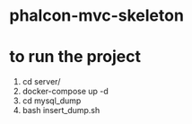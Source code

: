 # phalcon-mvc-skeleton

# to run the project

1. cd server/
2. docker-compose up -d
3. cd mysql_dump
4. bash insert_dump.sh
